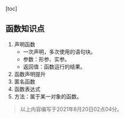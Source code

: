 [toc]

## 函数知识点

1. 声明函数
   - 一次声明，多次使用的语句块。
   - 参数：形参、实参。
   - 返回值：函数运行的结果。
2. 函数声明提升
3. 匿名函数
4. 函数表达式
5. 方法：属于某一对象的函数。

> 以上内容编写于2021年8月20日02点04分。
